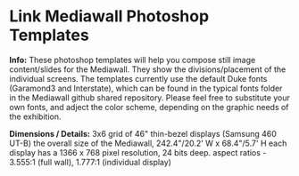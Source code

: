 # Link Mediawall Photoshop Templates

**Info:** These photoshop templates will help you compose still image content/slides for the Mediawall.  They show the divisions/placement of the individual screens.  The templates currently use the default Duke fonts (Garamond3 and Interstate), which can be found in the typical fonts folder in the Mediawall github shared repository.  Please feel free to substitute your own fonts, and adject the color scheme, depending on the graphic needs of the exhibition.

**Dimensions / Details:** 
3x6 grid of 46" thin-bezel displays (Samsung 460 UT-B)
the overall size of the Mediawall, 242.4"/20.2' W x 68.4"/5.7' H
each display has a 1366 x 768 pixel resolution, 24 bits deep.
aspect ratios - 3.555:1 (full wall), 1.777:1 (individual display)
